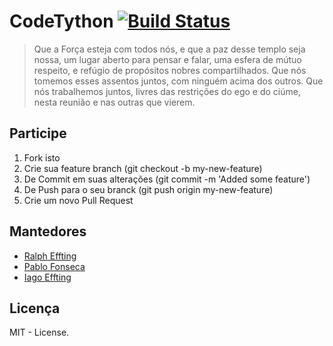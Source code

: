 # CodeTython [![Build Status](https://travis-ci.org/pablobfonseca/codetython.svg)](https://travis-ci.org/pablobfonseca/codetytyhon)
>Que a Força esteja com todos nós, e que a paz desse templo seja nossa, um lugar aberto para pensar e falar, uma esfera de mútuo respeito, e refúgio de propósitos nobres compartilhados. Que nós tomemos esses assentos juntos, com ninguém acima dos outros. Que nós trabalhemos juntos, livres das restrições do ego e do ciúme, nesta reunião e nas outras que vierem.

## Participe
1. Fork isto
2. Crie sua feature branch (git checkout -b my-new-feature)
3. De Commit em suas alterações (git commit -m 'Added some feature')
4. De Push para o seu branck (git push origin my-new-feature)
5. Crie um novo Pull Request

## Mantedores
*  [Ralph Effting](https://github.com/ralfting)
*  [Pablo Fonseca](https://github.com/pablobfonseca)
*  [Iago Effting](https://github.com/iagoEffting)

## Licença
MIT - License.
